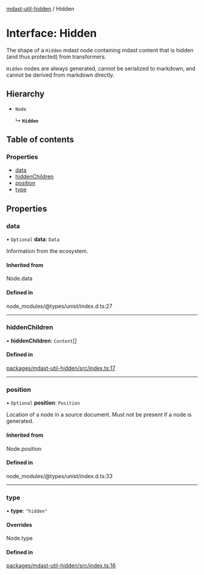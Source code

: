 [mdast-util-hidden](../README.md) / Hidden

# Interface: Hidden

The shape of a `Hidden` mdast node containing mdast content that is hidden
(and thus protected) from transformers.

`Hidden` nodes are always generated, cannot be serialized to markdown, and
cannot be derived from markdown directly.

## Hierarchy

- `Node`

  ↳ **`Hidden`**

## Table of contents

### Properties

- [data](Hidden.md#data)
- [hiddenChildren](Hidden.md#hiddenchildren)
- [position](Hidden.md#position)
- [type](Hidden.md#type)

## Properties

### data

• `Optional` **data**: `Data`

Information from the ecosystem.

#### Inherited from

Node.data

#### Defined in

node_modules/@types/unist/index.d.ts:27

___

### hiddenChildren

• **hiddenChildren**: `Content`[]

#### Defined in

[packages/mdast-util-hidden/src/index.ts:17](https://github.com/Xunnamius/unified-utils/blob/34702e4/packages/mdast-util-hidden/src/index.ts#L17)

___

### position

• `Optional` **position**: `Position`

Location of a node in a source document.
Must not be present if a node is generated.

#### Inherited from

Node.position

#### Defined in

node_modules/@types/unist/index.d.ts:33

___

### type

• **type**: ``"hidden"``

#### Overrides

Node.type

#### Defined in

[packages/mdast-util-hidden/src/index.ts:16](https://github.com/Xunnamius/unified-utils/blob/34702e4/packages/mdast-util-hidden/src/index.ts#L16)
